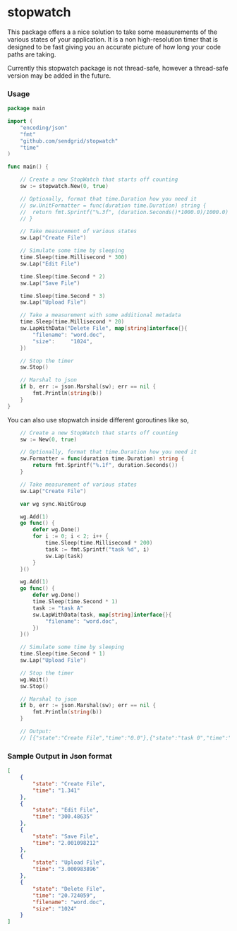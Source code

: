 stopwatch
==========

This package offers a a nice solution to take some measurements of the various states of your application.  It is a non high-resolution timer that is designed to be fast giving you an accurate picture of how long your code paths are taking.

Currently this stopwatch package is not thread-safe, however a thread-safe version may be added in the future.

### Usage

```Go
package main

import (
	"encoding/json"
	"fmt"
	"github.com/sendgrid/stopwatch"
	"time"
)

func main() {

	// Create a new StopWatch that starts off counting
	sw := stopwatch.New(0, true)

	// Optionally, format that time.Duration how you need it
	// sw.UnitFormatter = func(duration time.Duration) string {
	// 	return fmt.Sprintf("%.3f", (duration.Seconds()*1000.0)/1000.0)
	// }

	// Take measurement of various states
	sw.Lap("Create File")

	// Simulate some time by sleeping
	time.Sleep(time.Millisecond * 300)
	sw.Lap("Edit File")

	time.Sleep(time.Second * 2)
	sw.Lap("Save File")

	time.Sleep(time.Second * 3)
	sw.Lap("Upload File")

	// Take a measurement with some additional metadata
	time.Sleep(time.Millisecond * 20)
	sw.LapWithData("Delete File", map[string]interface{}{
		"filename": "word.doc",
		"size":     "1024",
	})

	// Stop the timer
	sw.Stop()

	// Marshal to json
	if b, err := json.Marshal(sw); err == nil {
		fmt.Println(string(b))
	}
}
```

You can also use stopwatch inside different goroutines like so,
```Go
	// Create a new StopWatch that starts off counting
	sw := New(0, true)

	// Optionally, format that time.Duration how you need it
	sw.Formatter = func(duration time.Duration) string {
		return fmt.Sprintf("%.1f", duration.Seconds())
	}

	// Take measurement of various states
	sw.Lap("Create File")

	var wg sync.WaitGroup

	wg.Add(1)
	go func() {
		defer wg.Done()
		for i := 0; i < 2; i++ {
			time.Sleep(time.Millisecond * 200)
			task := fmt.Sprintf("task %d", i)
			sw.Lap(task)
		}
	}()

	wg.Add(1)
	go func() {
		defer wg.Done()
		time.Sleep(time.Second * 1)
		task := "task A"
		sw.LapWithData(task, map[string]interface{}{
			"filename": "word.doc",
		})
	}()

	// Simulate some time by sleeping
	time.Sleep(time.Second * 1)
	sw.Lap("Upload File")

	// Stop the timer
	wg.Wait()
	sw.Stop()

	// Marshal to json
	if b, err := json.Marshal(sw); err == nil {
		fmt.Println(string(b))
	}

	// Output:
	// [{"state":"Create File","time":"0.0"},{"state":"task 0","time":"0.2"},{"state":"task 1","time":"0.2"},{"state":"Upload File","time":"0.6"},{"state":"task A","time":"0.0","filename":"word.doc"}]

```

### Sample Output in Json format

```json
[
    {
        "state": "Create File",
        "time": "1.341"
    },
    {
        "state": "Edit File",
        "time": "300.48635"
    },
    {
        "state": "Save File",
        "time": "2.001098212"
    },
    {
        "state": "Upload File",
        "time": "3.000983896"
    },
    {
        "state": "Delete File",
        "time": "20.724059",
        "filename": "word.doc",
        "size": "1024"
    }
]
```
